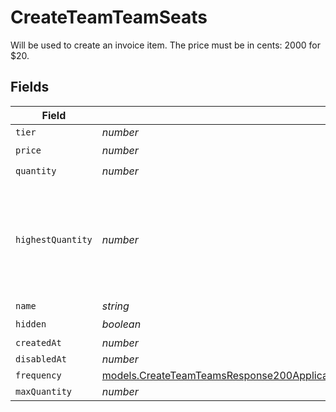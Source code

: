# CreateTeamTeamSeats

Will be used to create an invoice item. The price must be in cents: 2000 for $20.


## Fields

| Field                                                                                                                                                                                                        | Type                                                                                                                                                                                                         | Required                                                                                                                                                                                                     | Description                                                                                                                                                                                                  |
| ------------------------------------------------------------------------------------------------------------------------------------------------------------------------------------------------------------ | ------------------------------------------------------------------------------------------------------------------------------------------------------------------------------------------------------------ | ------------------------------------------------------------------------------------------------------------------------------------------------------------------------------------------------------------ | ------------------------------------------------------------------------------------------------------------------------------------------------------------------------------------------------------------ |
| `tier`                                                                                                                                                                                                       | *number*                                                                                                                                                                                                     | :heavy_minus_sign:                                                                                                                                                                                           | N/A                                                                                                                                                                                                          |
| `price`                                                                                                                                                                                                      | *number*                                                                                                                                                                                                     | :heavy_check_mark:                                                                                                                                                                                           | N/A                                                                                                                                                                                                          |
| `quantity`                                                                                                                                                                                                   | *number*                                                                                                                                                                                                     | :heavy_check_mark:                                                                                                                                                                                           | N/A                                                                                                                                                                                                          |
| `highestQuantity`                                                                                                                                                                                            | *number*                                                                                                                                                                                                     | :heavy_minus_sign:                                                                                                                                                                                           | The highest quantity in the current period. Used to render the correct enable/disable UI for add-ons.                                                                                                        |
| `name`                                                                                                                                                                                                       | *string*                                                                                                                                                                                                     | :heavy_minus_sign:                                                                                                                                                                                           | N/A                                                                                                                                                                                                          |
| `hidden`                                                                                                                                                                                                     | *boolean*                                                                                                                                                                                                    | :heavy_check_mark:                                                                                                                                                                                           | N/A                                                                                                                                                                                                          |
| `createdAt`                                                                                                                                                                                                  | *number*                                                                                                                                                                                                     | :heavy_minus_sign:                                                                                                                                                                                           | N/A                                                                                                                                                                                                          |
| `disabledAt`                                                                                                                                                                                                 | *number*                                                                                                                                                                                                     | :heavy_minus_sign:                                                                                                                                                                                           | N/A                                                                                                                                                                                                          |
| `frequency`                                                                                                                                                                                                  | [models.CreateTeamTeamsResponse200ApplicationJSONResponseBodyBillingInvoiceItemsTeamSeatsFrequency](../models/createteamteamsresponse200applicationjsonresponsebodybillinginvoiceitemsteamseatsfrequency.md) | :heavy_minus_sign:                                                                                                                                                                                           | N/A                                                                                                                                                                                                          |
| `maxQuantity`                                                                                                                                                                                                | *number*                                                                                                                                                                                                     | :heavy_minus_sign:                                                                                                                                                                                           | N/A                                                                                                                                                                                                          |